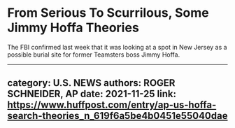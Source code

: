 # From Serious To Scurrilous, Some Jimmy Hoffa Theories

The FBI confirmed last week that it was looking at a spot in New Jersey as a possible burial site for former Teamsters boss Jimmy Hoffa.

---
category: U.S. NEWS
authors: ROGER SCHNEIDER, AP
date: 2021-11-25
link: https://www.huffpost.com/entry/ap-us-hoffa-search-theories_n_619f6a5be4b0451e55040dae
---
